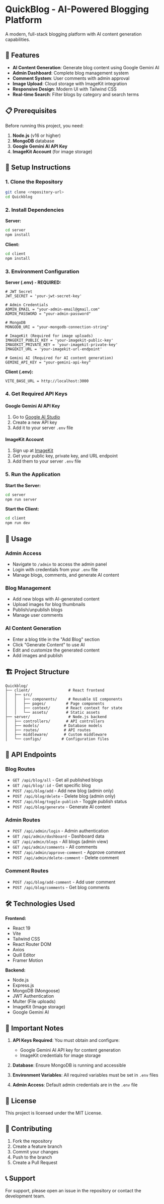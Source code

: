 # QuickBlog - AI-Powered Blogging Platform

A modern, full-stack blogging platform with AI content generation capabilities.

## 🚀 Features

- **AI Content Generation**: Generate blog content using Google Gemini AI
- **Admin Dashboard**: Complete blog management system
- **Comment System**: User comments with admin approval
- **Image Upload**: Cloud storage with ImageKit integration
- **Responsive Design**: Modern UI with Tailwind CSS
- **Real-time Search**: Filter blogs by category and search terms

## 📋 Prerequisites

Before running this project, you need:

1. **Node.js** (v16 or higher)
2. **MongoDB** database
3. **Google Gemini AI API Key**
4. **ImageKit Account** (for image storage)

## 🔧 Setup Instructions

### 1. Clone the Repository

```bash
git clone <repository-url>
cd Quickblog
```

### 2. Install Dependencies

**Server:**

```bash
cd server
npm install
```

**Client:**

```bash
cd client
npm install
```

### 3. Environment Configuration

**Server (.env) - REQUIRED:**

```env
# JWT Secret
JWT_SECRET = 'your-jwt-secret-key'

# Admin Credentials
ADMIN_EMAIL = "your-admin-email@gmail.com"
ADMIN_PASSWORD = "your-admin-password"

# MongoDB
MONGODB_URI = "your-mongodb-connection-string"

# ImageKit (Required for image uploads)
IMAGEKIT_PUBLIC_KEY = 'your-imagekit-public-key'
IMAGEKIT_PRIVATE_KEY = 'your-imagekit-private-key'
IMAGEKIT_URL = 'your-imagekit-url-endpoint'

# Gemini AI (Required for AI content generation)
GEMINI_API_KEY = "your-gemini-api-key"
```

**Client (.env):**

```env
VITE_BASE_URL = http://localhost:3000
```

### 4. Get Required API Keys

#### Google Gemini AI API Key

1. Go to [Google AI Studio](https://makersuite.google.com/app/apikey)
2. Create a new API key
3. Add it to your server `.env` file

#### ImageKit Account

1. Sign up at [ImageKit](https://imagekit.io/)
2. Get your public key, private key, and URL endpoint
3. Add them to your server `.env` file

### 5. Run the Application

**Start the Server:**

```bash
cd server
npm run server
```

**Start the Client:**

```bash
cd client
npm run dev
```

## 🎯 Usage

### Admin Access

- Navigate to `/admin` to access the admin panel
- Login with credentials from your `.env` file
- Manage blogs, comments, and generate AI content

### Blog Management

- Add new blogs with AI-generated content
- Upload images for blog thumbnails
- Publish/unpublish blogs
- Manage user comments

### AI Content Generation

- Enter a blog title in the "Add Blog" section
- Click "Generate Content" to use AI
- Edit and customize the generated content
- Add images and publish

## 🏗️ Project Structure

```
Quickblog/
├── client/                 # React frontend
│   ├── src/
│   │   ├── components/     # Reusable UI components
│   │   ├── pages/         # Page components
│   │   ├── context/       # React context for state
│   │   └── assets/        # Static assets
├── server/                 # Node.js backend
│   ├── controllers/       # API controllers
│   ├── models/           # Database models
│   ├── routes/           # API routes
│   ├── middleware/       # Custom middleware
│   └── configs/         # Configuration files
```

## 🔑 API Endpoints

### Blog Routes

- `GET /api/blog/all` - Get all published blogs
- `GET /api/blog/:id` - Get specific blog
- `POST /api/blog/add` - Add new blog (admin only)
- `POST /api/blog/delete` - Delete blog (admin only)
- `POST /api/blog/toggle-publish` - Toggle publish status
- `POST /api/blog/generate` - Generate AI content

### Admin Routes

- `POST /api/admin/login` - Admin authentication
- `GET /api/admin/dashboard` - Dashboard data
- `GET /api/admin/blogs` - All blogs (admin view)
- `GET /api/admin/comments` - All comments
- `POST /api/admin/approve-comment` - Approve comment
- `POST /api/admin/delete-comment` - Delete comment

### Comment Routes

- `POST /api/blog/add-comment` - Add user comment
- `POST /api/blog/comments` - Get blog comments

## 🛠️ Technologies Used

**Frontend:**

- React 19
- Vite
- Tailwind CSS
- React Router DOM
- Axios
- Quill Editor
- Framer Motion

**Backend:**

- Node.js
- Express.js
- MongoDB (Mongoose)
- JWT Authentication
- Multer (File uploads)
- ImageKit (Image storage)
- Google Gemini AI

## 🚨 Important Notes

1. **API Keys Required**: You must obtain and configure:

   - Google Gemini AI API key for content generation
   - ImageKit credentials for image storage

2. **Database**: Ensure MongoDB is running and accessible

3. **Environment Variables**: All required variables must be set in `.env` files

4. **Admin Access**: Default admin credentials are in the `.env` file

## 📝 License

This project is licensed under the MIT License.

## 🤝 Contributing

1. Fork the repository
2. Create a feature branch
3. Commit your changes
4. Push to the branch
5. Create a Pull Request

## 📞 Support

For support, please open an issue in the repository or contact the development team.
